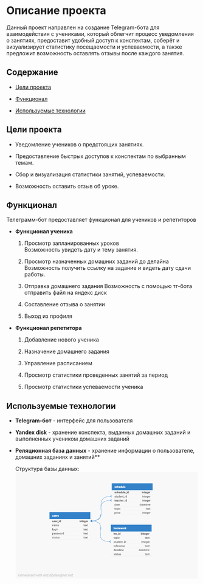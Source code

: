 # Описание проекта
Данный проект направлен на создание Telegram-бота для взаимодействия с учениками, который облегчит процесс уведомления о занятиях, предоставит удобный доступ к конспектам, соберёт и визуализирует статистику посещаемости и успеваемости, а также предложит возможность оставлять отзывы после каждого занятия.


## Содержание
- [Цели проекта](#цели-проекта)

- [Функционал](#функционал)

- [Используемые технологии](#используемые-технологии)


## Цели проекта
- Уведомление учеников о предстоящих занятиях.

- Предоставление быстрых доступов к конспектам по выбранным темам.

- Сбор и визуализация статистики занятий, успеваемости.

- Возможность оставить отзыв об уроке.

## Функционал
Телеграмм-бот предоставляет функционал для учеников и репетиторов

- **Функционал ученика**
  1. Просмотр запланированных уроков\
  Возможность увидеть дату и тему занятия.
  2. Просмотр назначенных домашних заданий до делайна\
  Возможность получить ссылку на задание и видеть дату сдачи работы.

  3. Отправка домашнего задания
  Возможность с помощью тг-бота отправить файл на яндекс диск

  4. Составление отзыва о занятии

  5. Выход из профиля


- **Функционал репетитора**
  1. Добавление нового ученика

  2. Назначение домашнего задания

  3. Управление расписанием

  4. Просмотр статистики проведенных занятий за период

  5. Просмотр статистики успеваемости ученика
  
## Используемые технологии

- **Telegram-бот** - интерфейс для пользователя


- **Yandex disk** - хранение конспекта, выданных домашних заданий и выполненных учеником домашних заданий


- **Реляционная база данных** - хранение информации о пользователе, домашних заданиях и занятий**
 
  Структура базы данных:
    !['df'](/info_files/db.png)
   